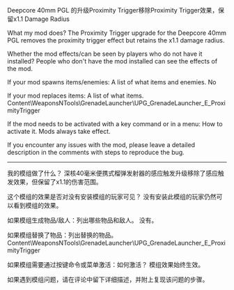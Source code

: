 Deepcore 40mm PGL 的升级Proximity Trigger移除Proximity Trigger效果，保留x1.1 Damage Radius



What my mod does?
The Proximity Trigger upgrade for the Deepcore 40mm PGL removes the proximity trigger effect but retains the x1.1 damage radius.

Whether the mod effects/can be seen by players who do not have it installed?
People who don't have the mod installed can see the effects of the mod.

If your mod spawns items/enemies: A list of what items and enemies.
No

If your mod replaces items: A list of what items.
Content\WeaponsNTools\GrenadeLauncher\UPG_GrenadeLauncher_E_ProximityTrigger

If the mod needs to be activated with a key command or in a menu: How to activate it.
Mods always take effect.

If you encounter any issues with the mod, please leave a detailed description in the comments with steps to reproduce the bug.

____________________________________________________________________________

我的模组做了什么？
深核40毫米便携式榴弹发射器的感应触发升级移除了感应触发效果，但保留了x1.1的伤害范围。

这个模组的效果是否对没有安装模组的玩家可见？
没有安装此模组的玩家仍然可以看到模组的效果。

如果模组生成物品/敌人：列出哪些物品和敌人。
没有。

如果模组替换了物品：列出替换的物品。
Content\WeaponsNTools\GrenadeLauncher\UPG_GrenadeLauncher_E_ProximityTrigger

如果模组需要通过按键命令或菜单激活：如何激活？
模组效果始终生效。

如果遇到模组问题，请在评论中留下详细描述，并附上复现该问题的步骤。
